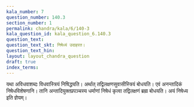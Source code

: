 ```yaml
---
kala_number: 7
question_number: 140.3
section_number: 1
permalink: chandra/kala/6/140-3
kala_question_id: kala_question_6.140.3
question_text: 
question_text_skt: निषेध्यं उदाहरत।
question_text_hin: 
layout: layout_chandra_question
draft: true
index_terms:
---
```


<!-- skt-start -->
यथा अविधवाशब्दः विधवास्त्रियं निषिद्ध्यति। अर्थात् तद्विलक्षणसुवासीस्त्रियं बोधयति। एवं अनन्तादिकं निषेधविशेषणानि। तानि अन्तादियुक्तप्रपञ्चस्य धर्माणां निषेधं कृत्वा तद्विलक्षणं ब्रह्म बोधयति। अयं निषेध्य इति ज्ञेयम्।
<!-- skt-end -->

<!-- eng-start -->
<!-- eng-end -->

